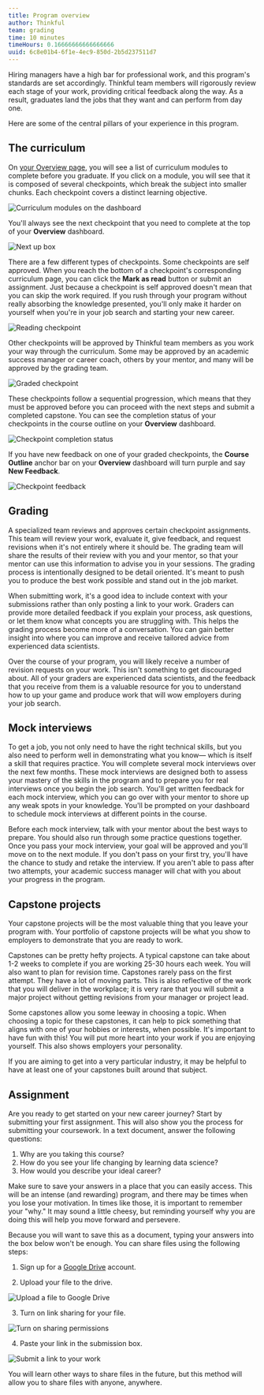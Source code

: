 ```yaml
---
title: Program overview
author: Thinkful
team: grading
time: 10 minutes
timeHours: 0.16666666666666666
uuid: 6c8e01b4-6f1e-4ec9-850d-2b5d237511d7
---
```


Hiring managers have a high bar for professional work, and this program's standards are set accordingly. Thinkful team members will rigorously review each stage of your work, providing critical feedback along the way. As a result, graduates land the jobs that they want and can perform from day one.

Here are some of the central pillars of your experience in this program.

## The curriculum

On [your Overview page](https://overview.thinkful.com/), you will see a list of curriculum modules to complete before you graduate.  If you click on a module, you will see that it is composed of several checkpoints, which break the subject into smaller chunks. Each checkpoint covers a distinct learning objective.

![Curriculum modules on the dashboard](dashboard_curric.gif)

You'll always see the next checkpoint that you need to complete at the top of your **Overview** dashboard.

![Next up box](next_up.gif)

There are a few different types of checkpoints. Some checkpoints are self approved. When you reach the bottom of a checkpoint's corresponding curriculum page, you can click the **Mark as read** button or submit an assignment. Just because a checkpoint is self approved doesn't mean that you can skip the work required. If you rush through your program without really absorbing the knowledge presented, you'll only make it harder on yourself when you're in your job search and starting your new career.


![Reading checkpoint](reading_checkpoint.gif)


Other checkpoints will be approved by Thinkful team members as you work your way through the curriculum. Some may be approved by an academic success manager or career coach, others by your mentor, and many will be approved by the grading team.

![Graded checkpoint](graded_checkpoint.png)

These checkpoints follow a sequential progression, which means that they must be approved before you can proceed with the next steps and submit a completed capstone. You can see the completion status of your checkpoints in the course outline on your **Overview** dashboard.

![Checkpoint completion status](completion_status.png)

If you have new feedback on one of your graded checkpoints, the **Course Outline** anchor bar on your **Overview** dashboard will turn purple and say **New Feedback**.

![Checkpoint feedback](checkpoint_feedback.gif)

## Grading

A specialized team reviews and approves certain checkpoint assignments. This team will review your work, evaluate it, give feedback, and request revisions when it's not entirely where it should be. The grading team will share the results of their review with you and your mentor, so that your mentor can use this information to advise you in your sessions. The grading process is intentionally designed to be detail oriented. It's meant to push you to produce the best work possible and stand out in the job market.

When submitting work, it's a good idea to include context with your submissions rather than only posting a link to your work. Graders can provide more detailed feedback if you explain your process, ask questions, or let them know what concepts you are struggling with. This helps the grading process become more of a conversation. You can gain better insight into where you can improve and receive tailored advice from experienced data scientists.

Over the course of your program, you will likely receive a number of revision requests on your work. This isn't something to get discouraged about. All of your graders are experienced data scientists, and the feedback that you receive from them is a valuable resource for you to understand how to up your game and produce work that will wow employers during your job search.

## Mock interviews


To get a job, you not only need to have the right technical skills, but you also need to perform well in demonstrating what you know— which is itself a skill that requires practice. You will complete several mock interviews over the next few months. These mock interviews are designed both to assess your mastery of the skills in the program and to prepare you for real interviews once you begin the job search. You'll get written feedback for each mock interview, which you can go over with your mentor to shore up any weak spots in your knowledge. You'll be prompted on your dashboard to schedule mock interviews at different points in the course.

Before each mock interview, talk with your mentor about the best ways to prepare. You should also run through some practice questions together. Once you pass your mock interview, your goal will be approved and you'll move on to the next module. If you don't pass on your first try, you'll have the chance to study and retake the interview. If you aren't able to pass after two attempts, your academic success manager will chat with you about your progress in the program.

## Capstone projects

Your capstone projects will be the most valuable thing that you leave your program with. Your portfolio of capstone projects will be what you show to employers to demonstrate that you are ready to work.

Capstones can be pretty hefty projects. A typical capstone can take about 1-2 weeks to complete if you are working 25-30 hours each week. You will also want to plan for revision time. Capstones rarely pass on the first attempt. They have a lot of moving parts. This is also reflective of the work that you will deliver in the workplace; it is very rare that you will submit a major project without getting revisions from your manager or project lead.

Some capstones allow you some leeway in choosing a topic. When choosing a topic for these capstones, it can help to pick something that aligns with one of your hobbies or interests, when possible. It's important to have fun with this! You will put more heart into your work if you are enjoying yourself. This also shows employers your personality.

If you are aiming to get into a very particular industry, it may be helpful to have at least one of your capstones built around that subject.

## Assignment

Are you ready to get started on your new career journey? Start by submitting your first assignment. This will also show you the process for submitting your coursework. In a text document, answer the following questions:


1. Why are you taking this course?
2. How do you see your life changing by learning data science?
3. How would you describe your ideal career?

Make sure to save your answers in a place that you can easily access. This will be an intense (and rewarding) program, and there may be times when you lose your motivation. In times like those, it is important to remember your "why." It may sound a little cheesy, but reminding yourself why you are doing this will help you move forward and persevere.

Because you will want to save this as a document, typing your answers into the box below won't be enough. You can share files using the following steps:

1. Sign up for a [Google Drive](https://www.google.com/drive/) account.

2. Upload your file to the drive.

  ![Upload a file to Google Drive](upload_to_drive.gif)
  
3. Turn on link sharing for your file.

  ![Turn on sharing permissions](sharing_permissions.gif)
  
4. Paste your link in the submission box.

  ![Submit a link to your work](submit_link.gif)

You will learn other ways to share files in the future, but this method will allow you to share files with anyone, anywhere.
